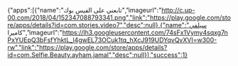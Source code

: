 
{"apps":[{"name":"تابعني على الفيس بوك","imageurl":"http://c.up-00.com/2018/04/152347088793341.png","link":"https://play.google.com/store/apps/details?id=com.stories.video7","desc":null},{"name":"سيلفي كاميرا","imageurl":"https://lh3.googleusercontent.com/74sFx1Vymy4sqxg7nPxYUEpQ3bFsfYhktL_l4gwEL73OCuk1tq_hXcJ919UDYqvQvXVI=w300-rw","link":"https://play.google.com/store/apps/details?id=com.Selfie.Beauty.ayham.jamal","desc":null}],"success":1}


